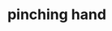 ---
layout: smileys&emotion
title: pinching hand
emoji: pinching_hand
permalink: 🤏.html
image: assets/img/3moji/pinching_hand.png
---